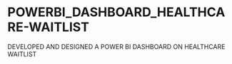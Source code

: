 # POWERBI_DASHBOARD_HEALTHCARE-WAITLIST
DEVELOPED AND DESIGNED A POWER BI DASHBOARD ON HEALTHCARE WAITLIST
